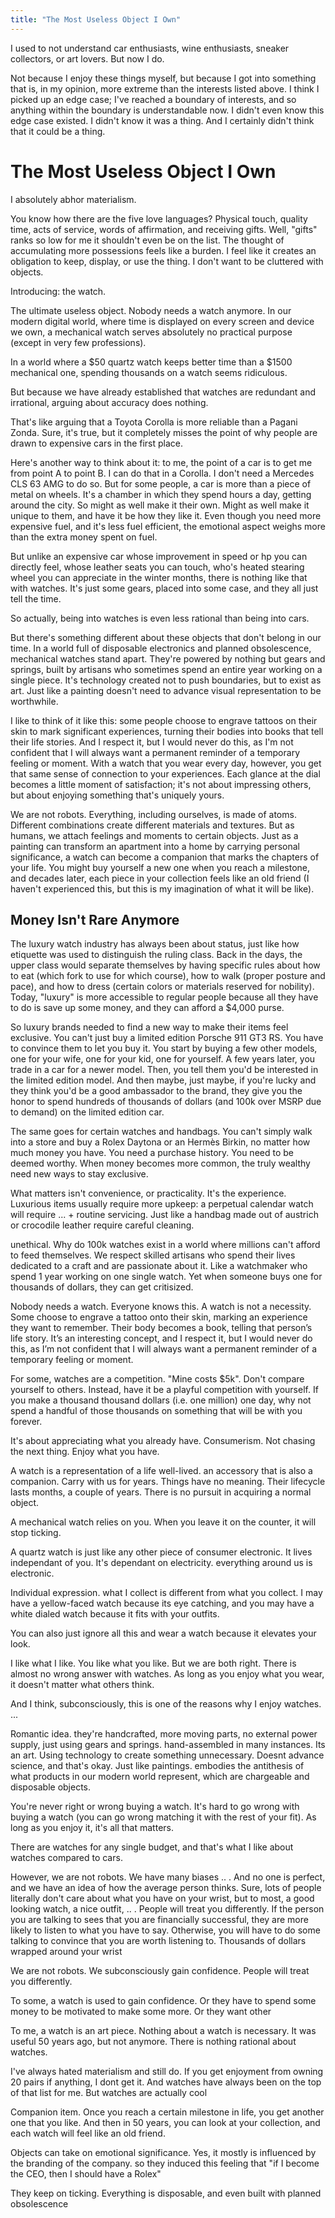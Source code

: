 ```yaml
---
title: "The Most Useless Object I Own"
---
```


I used to not understand car enthusiasts, wine enthusiasts, sneaker collectors, or art lovers. But now I do.

Not because I enjoy these things myself, but because I got into something that is, in my opinion, more extreme than the interests listed above. I think I picked up an edge case; I've reached a boundary of interests, and so anything within the boundary is understandable now. I didn't even know this edge case existed. I didn't know it was a thing. And I certainly didn't think that it could be a thing.

# The Most Useless Object I Own

I absolutely abhor materialism.

You know how there are the five love languages? Physical touch, quality time, acts of service, words of affirmation, and receiving gifts. Well, "gifts" ranks so low for me it shouldn't even be on the list. The thought of accumulating more possessions feels like a burden. I feel like it creates an obligation to keep, display, or use the thing. I don't want to be cluttered with objects.

Introducing: the watch.

The ultimate useless object. Nobody needs a watch anymore. In our modern digital world, where time is displayed on every screen and device we own, a mechanical watch serves absolutely no practical purpose (except in very few professions).

In a world where a \$50 quartz watch keeps better time than a \$1500 mechanical one, spending thousands on a watch seems ridiculous.

But because we have already established that watches are redundant and irrational, arguing about accuracy does nothing. 

That's like arguing that a Toyota Corolla is more reliable than a Pagani Zonda. Sure, it's true, but it completely misses the point of why people are drawn to expensive cars in the first place.

Here's another way to think about it: to me, the point of a car is to get me from point A to point B. I can do that in a Corolla. I don't need a Mercedes CLS 63 AMG to do so. But for some people, a car is more than a piece of metal on wheels. It's a chamber in which they spend hours a day, getting around the city. So might as well make it their own. Might as well make it unique to them, and have it be how they like it. Even though you need more expensive fuel, and it's less fuel efficient, the emotional aspect weighs more than the extra money spent on fuel.

But unlike an expensive car whose improvement in speed or hp you can directly feel, whose leather seats you can touch, who's heated stearing wheel you can appreciate in the winter months, there is nothing like that with watches. It's just some gears, placed into some case, and they all just tell the time.

So actually, being into watches is even less rational than being into cars.



But there's something different about these objects that don't belong in our time. In a world full of disposable electronics and planned obsolescence, mechanical watches stand apart. They're powered by nothing but gears and springs, built by artisans who sometimes spend an entire year working on a single piece. It's technology created not to push boundaries, but to exist as art. Just like a painting doesn't need to advance visual representation to be worthwhile.

I like to think of it like this: some people choose to engrave tattoos on their skin to mark significant experiences, turning their bodies into books that tell their life stories. And I respect it, but I would never do this, as I'm not confident that I will always want a permanent reminder of a temporary feeling or moment. With a watch that you wear every day, however, you get that same sense of connection to your experiences. Each glance at the dial becomes a little moment of satisfaction; it's not about impressing others, but about enjoying something that's uniquely yours.

We are not robots. Everything, including ourselves, is made of atoms. Different combinations create different materials and textures. But as humans, we attach feelings and moments to certain objects. Just as a painting can transform an apartment into a home by carrying personal significance, a watch can become a companion that marks the chapters of your life. You might buy yourself a new one when you reach a milestone, and decades later, each piece in your collection feels like an old friend (I haven't experienced this, but this is my imagination of what it will be like).

## Money Isn't Rare Anymore

The luxury watch industry has always been about status, just like how etiquette was used to distinguish the ruling class. Back in the days, the upper class would separate themselves by having specific rules about how to eat (which fork to use for which course), how to walk (proper posture and pace), and how to dress (certain colors or materials reserved for nobility). Today, "luxury" is more accessible to regular people because all they have to do is save up some money, and they can afford a \$4,000 purse.

So luxury brands needed to find a new way to make their items feel exclusive. You can't just buy a limited edition Porsche 911 GT3 RS. You have to convince them to let you buy it. You start by buying a few other models, one for your wife, one for your kid, one for yourself. A few years later, you trade in a car for a newer model. Then, you tell them you'd be interested in the limited edition model. And then maybe, just maybe, if you're lucky and they think you'd be a good ambassador to the brand, they give you the honor to spend hundreds of thousands of dollars (and 100k over MSRP due to demand) on the limited edition car.

The same goes for certain watches and handbags. You can't simply walk into a store and buy a Rolex Daytona or an Hermès Birkin, no matter how much money you have. You need a purchase history. You need to be deemed worthy. When money becomes more common, the truly wealthy need new ways to stay exclusive.


What matters isn't convenience, or practicality. It's the experience. Luxurious items usually require more upkeep: a perpetual calendar watch will require ... + routine servicing.
Just like a handbag made out of austrich or crocodile leather require careful cleaning. 







unethical. Why do 100k watches exist in a world where millions can't afford to feed themselves.
We respect skilled artisans who spend their lives dedicated to a craft and are passionate about it. Like a watchmaker who spend 1 year working on one single watch. Yet when someone buys one for thousands of dollars, they can get critisized. 






Nobody needs a watch. Everyone knows this. A watch is not a necessity. Some choose to engrave a tattoo onto their skin, marking an experience they want to remember. Their body becomes a book, telling that person’s life story. It’s an interesting concept, and I respect it, but I would never do this, as I’m not confident that I will always want a permanent reminder of a temporary feeling or moment.



For some, watches are a competition. "Mine costs $5k". Don't compare yourself to others. Instead, have it be a playful competition with yourself. If you make a thousand thousand dollars (i.e. one million) one day, why not spend a handful of those thousands on something that will be with you forever.


It's about appreciating what you already have. 
Consumerism. Not chasing the next thing. Enjoy what you have. 

A watch is a representation of a life well-lived. an accessory that is also a companion. Carry with us for years. Things have no meaning. Their lifecycle lasts months, a couple of years. There is no pursuit in acquiring a normal object.

A mechanical watch relies on you. When you leave it on the counter, it will stop ticking.

A quartz watch is just like any other piece of consumer electronic. It lives independant of you. It's dependant on electricity.  everything around us is electronic.

Individual expression. what I collect is different from what you collect. I may have a yellow-faced watch because its eye catching, and you may have a white dialed watch because it fits with your outfits.

You can also just ignore all this and wear a watch because it elevates your 
look. 

I like what I like. You like what you like. But we are both right. There is almost no wrong answer with watches. As long as you enjoy what you wear, it doesn't matter what others think.

And I think, subconsciously, this is one of the reasons why I enjoy watches. ...



Romantic idea. they're handcrafted, more moving parts, no external power supply, just using gears and springs. hand-assembled in many instances. Its an art. Using technology to create something unnecessary. Doesnt advance science, and that's okay. Just like paintings. embodies the antithesis of what products in our modern world represent, which are chargeable and disposable objects. 

You're never right or wrong buying a watch.
It's hard to go wrong with buying a watch (you can go wrong matching it with the rest of your fit). As long as you enjoy it, it's all that matters.

There are watches for any single budget, and that's what I like about watches compared to cars.

However, we are not robots. We have many biases .. . And no one is perfect, and we have an idea of how the average person thinks. Sure, lots of people literally don't care about what you have on your wrist, but to most, a good looking watch, a nice outfit, .. . People will treat you differently. If the person you are talking to sees that you are financially successful, they are more likely to listen to what you have to say. Otherwise, you will have to do some talking to convince that you are worth listening to. Thousands of dollars wrapped around your wrist 

We are not robots. We subconsciously gain confidence. People will treat you differently.

To some, a watch is used to gain confidence. Or they have to spend some money to be motivated to make some more. Or they want other 

To me, a watch is an art piece. Nothing about a watch is necessary. It was useful 50 years ago, but not anymore. There is nothing rational about watches. 

I've always hated materialism and still do. If you get enjoyment from owning 20 pairs if anything, I dont get it. And watches have always been on the top of that list for me. But watches are actually cool

Companion item. Once you reach a certain milestone in life, you get another one that you like. And then in 50 years, you can look at your collection, and each watch will feel like an old friend.

Objects can take on emotional significance. Yes, it mostly is influenced by the branding of the company. so they induced this feeling that "if I become the CEO, then I should have a Rolex"

They keep on ticking. Everything is disposable, and even built with planned obsolescence 

